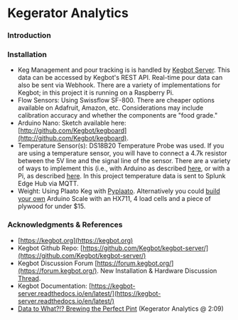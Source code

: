 # Kegerator Analytics

### Introduction


### Installation
  * Keg Management and pour tracking is is handled by [Kegbot Server](https://kegbot.org).  This data can be accessed by 
    Kegbot's REST API.  Real-time pour data can also be sent via Webhook.  There are a variety of implementations for 
    Kegbot; in this project it is running on a Raspberry Pi.
  * Flow Sensors:  Using Swissflow SF-800.  There are cheaper options available on Adafruit, Amazon, etc.  Considerations may include calibration accuracy and whether the components are "food grade."
  * Arduino Nano:  Sketch available here:  [http://github.com/Kegbot/kegboard](http://github.com/Kegbot/kegboard).
  * Temperature Sensor(s):  DS18B20 Temperature Probe was used. If you are using a temperature sensor, you will have to connect a 4.7k resistor between the 5V line and the signal line of the sensor.  There are a variety of ways to implement this (i.e., with Arduino as described [here](https://create.arduino.cc/projecthub/TheGadgetBoy/ds18b20-digital-temperature-sensor-and-arduino-9cc806), or with a Pi, as described [here](https://learn.adafruit.com/adafruits-raspberry-pi-lesson-11-ds18b20-temperature-sensing).  In this project temperature data is sent to Splunk Edge Hub via MQTT.
  * Weight:  Using Plaato Keg with [Pyplaato](https://github.com/cramerry/pyplaato).  Alternatively you could [build your
own](https://www.youtube.com/watch?v=ofHqZJTxBnE) Arduino Scale with an HX711, 4 load cells and a piece of plywood for under $15.
### Acknowledgments & References
  * [https://kegbot.org](https://kegbot.org)
  * Kegbot Github Repo:  [https://github.com/Kegbot/kegbot-server/](https://github.com/Kegbot/kegbot-server/)
  * Kegbot Discussion Forum [https://forum.kegbot.org/](https://forum.kegbot.org/).  New Installation & Hardware Discussion [Thread](https://forum.kegbot.org/t/kegberry-kegbot-new-installation/1017/4).
  * Kegbot Documentation:  [https://kegbot-server.readthedocs.io/en/latest/](https://kegbot-server.readthedocs.io/en/latest/)
  * [Data to What?!? Brewing the Perfect Pint](https://www.youtube.com/watch?v=eknXtIyG5s4) (Kegerator Analytics @ 2:09)
